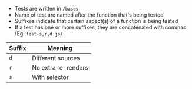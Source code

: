 * Tests are written in `/bases`
* Name of test are named after the function that's being tested
* Suffixes indicate that certain aspect(s) of a function is being tested
* If a test has one or more suffixes, they are concatenated with commas (Eg: `test-s,r,d.js`)

| Suffix | Meaning             |
| ------ | ------------------- |
| `d`    | Different sources   |
| `r`    | No extra re-renders |
| `s`    | With selector       |
